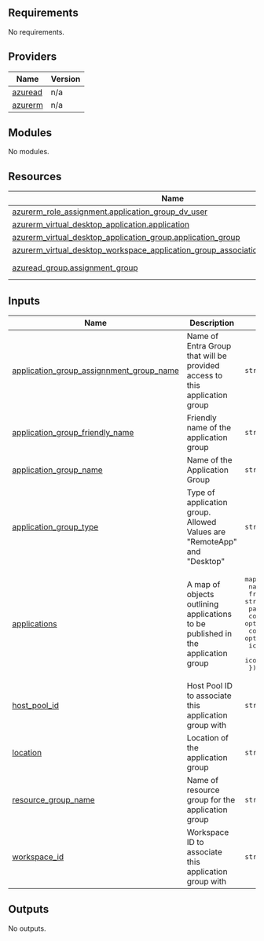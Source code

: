 <!-- BEGIN_TF_DOCS -->
## Requirements

No requirements.

## Providers

| Name | Version |
|------|---------|
| <a name="provider_azuread"></a> [azuread](#provider\_azuread) | n/a |
| <a name="provider_azurerm"></a> [azurerm](#provider\_azurerm) | n/a |

## Modules

No modules.

## Resources

| Name | Type |
|------|------|
| [azurerm_role_assignment.application_group_dv_user](https://registry.terraform.io/providers/hashicorp/azurerm/latest/docs/resources/role_assignment) | resource |
| [azurerm_virtual_desktop_application.application](https://registry.terraform.io/providers/hashicorp/azurerm/latest/docs/resources/virtual_desktop_application) | resource |
| [azurerm_virtual_desktop_application_group.application_group](https://registry.terraform.io/providers/hashicorp/azurerm/latest/docs/resources/virtual_desktop_application_group) | resource |
| [azurerm_virtual_desktop_workspace_application_group_association.ws_ag_association](https://registry.terraform.io/providers/hashicorp/azurerm/latest/docs/resources/virtual_desktop_workspace_application_group_association) | resource |
| [azuread_group.assignment_group](https://registry.terraform.io/providers/hashicorp/azuread/latest/docs/data-sources/group) | data source |

## Inputs

| Name | Description | Type | Default | Required |
|------|-------------|------|---------|:--------:|
| <a name="input_application_group_assignnment_group_name"></a> [application\_group\_assignnment\_group\_name](#input\_application\_group\_assignnment\_group\_name) | Name of Entra Group that will be provided access to this application group | `string` | n/a | yes |
| <a name="input_application_group_friendly_name"></a> [application\_group\_friendly\_name](#input\_application\_group\_friendly\_name) | Friendly name of the application group | `string` | `null` | no |
| <a name="input_application_group_name"></a> [application\_group\_name](#input\_application\_group\_name) | Name of the Application Group | `string` | n/a | yes |
| <a name="input_application_group_type"></a> [application\_group\_type](#input\_application\_group\_type) | Type of application group. Allowed Values are "RemoteApp" and "Desktop" | `string` | n/a | yes |
| <a name="input_applications"></a> [applications](#input\_applications) | A map of objects outlining applications to be published in the application group | <pre>map(object({<br/>    name                         = string<br/>    friendly_name                = string<br/>    path                         = string<br/>    command_line_argument_policy = optional(string, "DoNotAllow")<br/>    command_line_arguments       = optional(string, null)<br/>    icon_path                    = optional(string, null)<br/>    icon_index                   = optional(string, null)<br/>  }))</pre> | `{}` | no |
| <a name="input_host_pool_id"></a> [host\_pool\_id](#input\_host\_pool\_id) | Host Pool ID to associate this application group with | `string` | n/a | yes |
| <a name="input_location"></a> [location](#input\_location) | Location of the application group | `string` | n/a | yes |
| <a name="input_resource_group_name"></a> [resource\_group\_name](#input\_resource\_group\_name) | Name of resource group for the application group | `string` | n/a | yes |
| <a name="input_workspace_id"></a> [workspace\_id](#input\_workspace\_id) | Workspace ID to associate this application group with | `string` | n/a | yes |

## Outputs

No outputs.
<!-- END_TF_DOCS -->
